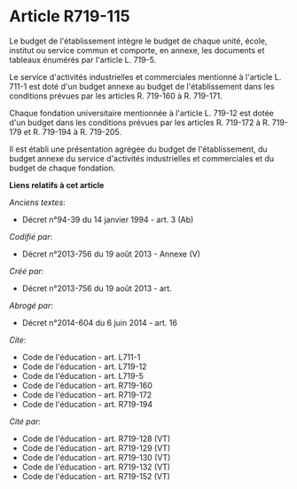 # Article R719-115

Le budget de l'établissement intègre le budget de chaque unité, école, institut ou service commun et comporte, en annexe, les
documents et tableaux énumérés par l'article L. 719-5. 

Le service d'activités industrielles et commerciales mentionné à l'article L. 711-1 est doté d'un budget annexe au budget de
l'établissement dans les conditions prévues par les articles R. 719-160 à R. 719-171. 

Chaque fondation universitaire mentionnée à l'article L. 719-12 est dotée d'un budget dans les conditions prévues par les
articles R. 719-172 à R. 719-179 et R. 719-194 à R. 719-205. 

Il est établi une présentation agrégée du budget de l'établissement, du budget annexe du service d'activités industrielles et
commerciales et du budget de chaque fondation.

**Liens relatifs à cet article**

_Anciens textes_:

  - Décret n°94-39 du 14 janvier 1994 - art. 3 (Ab)

_Codifié par_:

  - Décret n°2013-756 du 19 août 2013 -  Annexe (V)

_Créé par_:

  - Décret n°2013-756 du 19 août 2013 - art.

_Abrogé par_:

  - Décret n°2014-604 du 6 juin 2014 - art. 16

_Cite_:

  - Code de l'éducation - art. L711-1
  - Code de l'éducation - art. L719-12
  - Code de l'éducation - art. L719-5
  - Code de l'éducation - art. R719-160
  - Code de l'éducation - art. R719-172
  - Code de l'éducation - art. R719-194

_Cité par_:

  - Code de l'éducation - art. R719-128 (VT)
  - Code de l'éducation - art. R719-129 (VT)
  - Code de l'éducation - art. R719-130 (VT)
  - Code de l'éducation - art. R719-132 (VT)
  - Code de l'éducation - art. R719-152 (VT)
